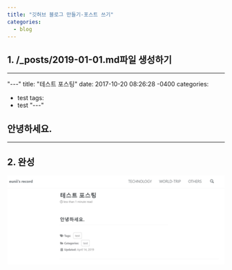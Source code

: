 ```yaml
---
title: "깃허브 블로그 만들기-포스트 쓰기"
categories:
  - blog
---
```


## 1. /_posts/2019-01-01.md파일 생성하기
***
"---"
title: "테스트 포스팅"
date: 2017-10-20 08:26:28 -0400
categories:
  - test
tags:
  - test
"---"
## 안녕하세요.
***


## 2. 완성
![캡처](/assets/images/testpost.JPG)

